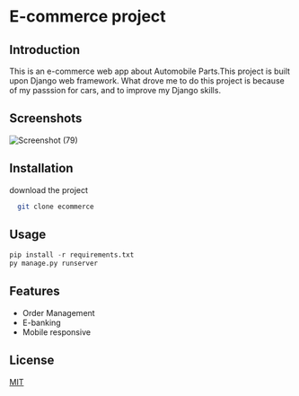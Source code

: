 
# E-commerce project
## Introduction
This is an e-commerce web app about Automobile Parts.This project is built upon Django web framework. What drove me to do this project is because of my passsion for cars, and to improve my Django skills.



## Screenshots

![Screenshot (79)](https://github.com/abdul-09/e-commerce/assets/114946911/4e720ade-1869-4ee3-96ee-4972e2b8e559)


## Installation

download the project

```bash
  git clone ecommerce
```
    
## Usage

```python
pip install -r requirements.txt
py manage.py runserver

```


## Features

- Order Management
- E-banking
- Mobile responsive



## License

[MIT](https://choosealicense.com/licenses/mit/)

